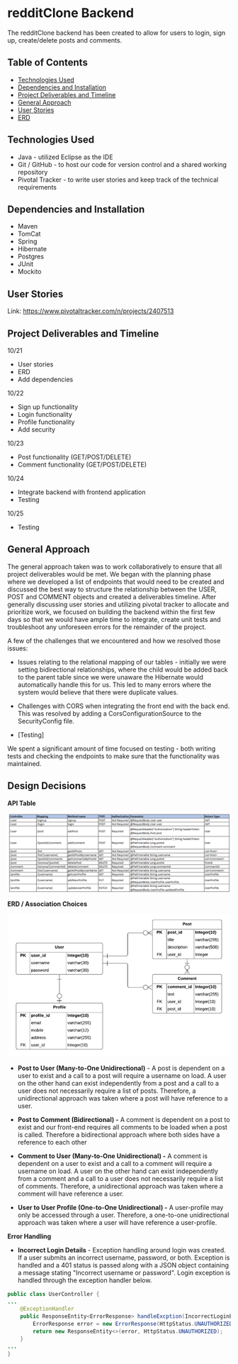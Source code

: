 # redditClone Backend

The redditClone backend has been created to allow for users to login, sign up, create/delete posts and comments. 

## Table of Contents
* [Technologies Used](#technologies-used)
* [Dependencies and Installation](#dependencies-and-installation)
* [Project Deliverables and Timeline](#project-deliverables-and-timeline)
* [General Approach](#general-approach)
* [User Stories](#user-stories)
* [ERD](#erd)

## Technologies Used
- Java - utilized Eclipse as the IDE
- Git / GitHub - to host our code for version control and a shared working repository
- Pivotal Tracker - to write user stories and keep track of the technical requirements

## Dependencies and Installation
- Maven
- TomCat
- Spring
- Hibernate
- Postgres
- JUnit
- Mockito

## User Stories
Link:   https://www.pivotaltracker.com/n/projects/2407513

## Project Deliverables and Timeline
10/21
- User stories
- ERD
- Add dependencies

10/22
- Sign up functionality
- Login functionality
- Profile functionality
- Add security

10/23
- Post functionality (GET/POST/DELETE)
- Comment functionality (GET/POST/DELETE)

10/24
- Integrate backend with frontend application
- Testing

10/25
- Testing


## General Approach

The general approach taken was to work collaboratively to ensure that all project deliverables would be met. We began with the planning phase where we developed a list of endpoints that would need to be created and discussed the best way to structure the relationship between the USER, POST and COMMENT objects and created a deliverables timeline. After generally discussing user stories and utilizing pivotal tracker to allocate and prioritize work, we focused on building the backend within the first few days so that we would have ample time to integrate, create unit tests and troubleshoot any unforeseen errors for the remainder of the project.

A few of the challenges that we encountered and how we resolved those issues:

- Issues relating to the relational mapping of our tables - initially we were setting bidirectional relationships, where the child would be added back to the parent table since we were unaware the Hibernate would automatically handle this for us. This led to many errors where the system would believe that there were duplicate values. 

- Challenges with CORS when integrating the front end with the back end. This was resolved by adding a CorsConfigurationSource to the SecurityConfig file.

- [Testing]

We spent a significant amount of time focused on testing - both writing tests and checking the endpoints to make sure that the functionality was maintained.

## Design Decisions

**API Table**

![api](imgs/api_table.PNG)

**ERD / Association Choices**

![erd](imgs/erd.PNG)

- **Post to User (Many-to-One Unidirectional)** - A post is dependent on a user to exist and a call to a post will require a username on load. A user on the other hand can exist independently from a post and a call to a user does not necessarily require a list of posts. Therefore, a unidirectional approach was taken where a post will have reference to a user.

- **Post to Comment (Bidirectional) -**  A comment is dependent on a post to exist and our front-end requires all comments to be loaded when a post is called. Therefore a bidirectional approach where both sides have a reference to each other

- **Comment to User (Many-to-One Unidirectional) -** A comment is dependent on a user to exist and a call to a comment will require a username on load. A user on the other hand can exist independently from a comment and a call to a user does not necessarily require a list of comments. Therefore, a unidirectional approach was taken where a comment will have reference a user.

- **User to User Profile (One-to-One Unidirectional) -** A user-profile may only be accessed through a user. Therefore, a one-to-one unidirectional approach was taken where a user will have reference a user-profile.

**Error Handling**
- **Incorrect Login Details** - Exception handling around login was created. If a user submits an incorrect username, password, or both. Exception is handled and a 401 status is passed along with a JSON object containing a message stating "Incorrect username or password". Login exception is handled through the exception handler below.

```java
public class UserController {
...
	@ExceptionHandler
	public ResponseEntity<ErrorResponse> handleExcption(IncorrectLoginException err){
		ErrorResponse error = new ErrorResponse(HttpStatus.UNAUTHORIZED.value(), err.getMessage());
		return new ResponseEntity<>(error, HttpStatus.UNAUTHORIZED);
	}
...
}
```


